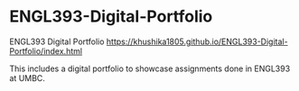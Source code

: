 # ENGL393-Digital-Portfolio
ENGL393 Digital Portfolio
https://khushika1805.github.io/ENGL393-Digital-Portfolio/index.html

This includes a digital portfolio to showcase assignments done in ENGL393 at UMBC.
